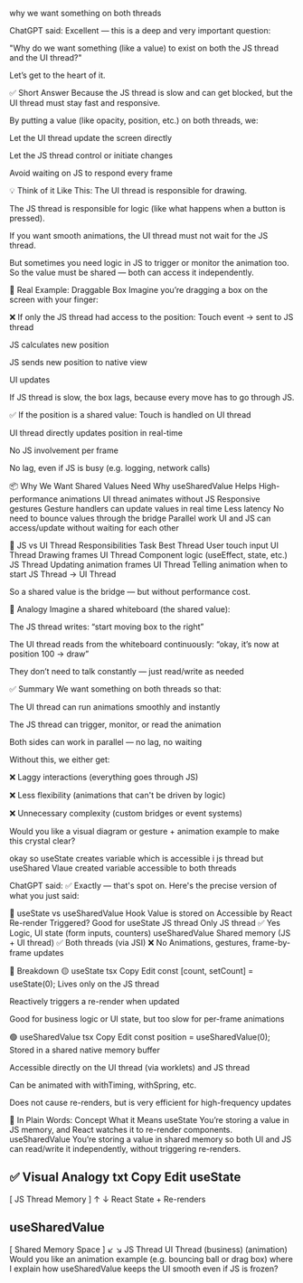 why we want something on both threads


ChatGPT said:
Excellent — this is a deep and very important question:

"Why do we want something (like a value) to exist on both the JS thread and the UI thread?"

Let’s get to the heart of it.

✅ Short Answer
Because the JS thread is slow and can get blocked, but the UI thread must stay fast and responsive.

By putting a value (like opacity, position, etc.) on both threads, we:

Let the UI thread update the screen directly

Let the JS thread control or initiate changes

Avoid waiting on JS to respond every frame

💡 Think of it Like This:
The UI thread is responsible for drawing.

The JS thread is responsible for logic (like what happens when a button is pressed).

If you want smooth animations, the UI thread must not wait for the JS thread.

But sometimes you need logic in JS to trigger or monitor the animation too. So the value must be shared — both can access it independently.

🧠 Real Example: Draggable Box
Imagine you’re dragging a box on the screen with your finger:

❌ If only the JS thread had access to the position:
Touch event → sent to JS thread

JS calculates new position

JS sends new position to native view

UI updates

If JS thread is slow, the box lags, because every move has to go through JS.

✅ If the position is a shared value:
Touch is handled on UI thread

UI thread directly updates position in real-time

No JS involvement per frame

No lag, even if JS is busy (e.g. logging, network calls)

📦 Why We Want Shared Values
Need	Why useSharedValue Helps
High-performance animations	UI thread animates without JS
Responsive gestures	Gesture handlers can update values in real time
Less latency	No need to bounce values through the bridge
Parallel work	UI and JS can access/update without waiting for each other

🔄 JS vs UI Thread Responsibilities
Task	Best Thread
User touch input	UI Thread
Drawing frames	UI Thread
Component logic (useEffect, state, etc.)	JS Thread
Updating animation frames	UI Thread
Telling animation when to start	JS Thread → UI Thread

So a shared value is the bridge — but without performance cost.

🧠 Analogy
Imagine a shared whiteboard (the shared value):

The JS thread writes: “start moving box to the right”

The UI thread reads from the whiteboard continuously: “okay, it’s now at position 100 → draw”

They don’t need to talk constantly — just read/write as needed

✅ Summary
We want something on both threads so that:

The UI thread can run animations smoothly and instantly

The JS thread can trigger, monitor, or read the animation

Both sides can work in parallel — no lag, no waiting

Without this, we either get:

❌ Laggy interactions (everything goes through JS)

❌ Less flexibility (animations that can't be driven by logic)

❌ Unnecessary complexity (custom bridges or event systems)

Would you like a visual diagram or gesture + animation example to make this crystal clear?





























okay so useState creates variable which is accessible i js thread but useShared Vlaue created variable accessible to both threads


ChatGPT said:
✅ Exactly — that's spot on. Here's the precise version of what you just said:

🔄 useState vs useSharedValue
Hook	Value is stored on	Accessible by	React Re-render Triggered?	Good for
useState	JS thread	Only JS thread	✅ Yes	Logic, UI state (form inputs, counters)
useSharedValue	Shared memory (JS + UI thread)	✅ Both threads (via JSI)	❌ No	Animations, gestures, frame-by-frame updates

🧠 Breakdown
🟡 useState
tsx
Copy
Edit
const [count, setCount] = useState(0);
Lives only on the JS thread

Reactively triggers a re-render when updated

Good for business logic or UI state, but too slow for per-frame animations

🟢 useSharedValue
tsx
Copy
Edit
const position = useSharedValue(0);
Stored in a shared native memory buffer

Accessible directly on the UI thread (via worklets) and JS thread

Can be animated with withTiming, withSpring, etc.

Does not cause re-renders, but is very efficient for high-frequency updates

📌 In Plain Words:
Concept	What it Means
useState	You’re storing a value in JS memory, and React watches it to re-render components.
useSharedValue	You’re storing a value in shared memory so both UI and JS can read/write it independently, without triggering re-renders.

✅ Visual Analogy
txt
Copy
Edit
useState
--------
[ JS Thread Memory ]
      ↑ ↓
React State + Re-renders


useSharedValue
----------------------
[ Shared Memory Space ]
  ↙                ↘
JS Thread      UI Thread
(business)     (animation)
Would you like an animation example (e.g. bouncing ball or drag box) where I explain how useSharedValue keeps the UI smooth even if JS is frozen?








